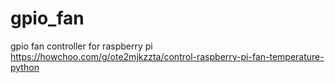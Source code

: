 # gpio_fan
gpio fan controller for raspberry pi
https://howchoo.com/g/ote2mjkzzta/control-raspberry-pi-fan-temperature-python
